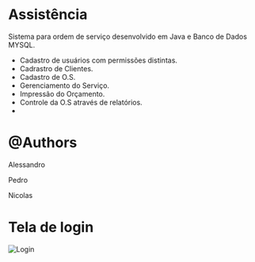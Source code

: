 
# Assistência
Sistema para ordem de serviço desenvolvido em Java e Banco de Dados MYSQL.

- Cadastro de usuários com permissões distintas.
- Cadrastro de Clientes.
- Cadastro de O.S.
- Gerenciamento do Serviço.
- Impressão do Orçamento.
- Controle da O.S através de relatórios.
- 


# @Authors 
Alessandro 

Pedro

Nicolas

# Tela de login



![Login](https://user-images.githubusercontent.com/87093460/236586026-50f7d46c-9109-420b-8899-18c782c8e7f2.png)



